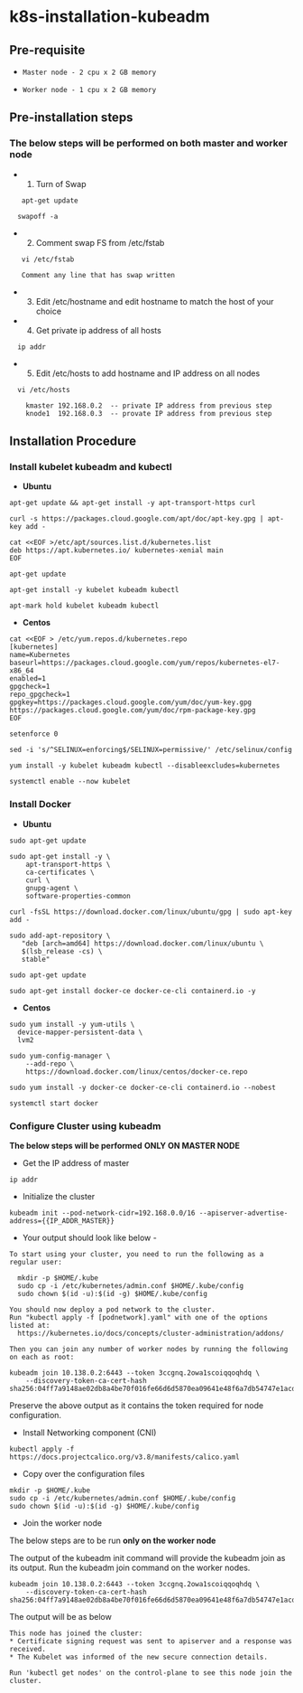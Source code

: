 # k8s-installation-kubeadm

##  Pre-requisite 

*     Master node - 2 cpu x 2 GB memory
*     Worker node - 1 cpu x 2 GB memory

## Pre-installation steps

###  The below steps will be performed on both master and worker node 

*  1.  Turn of Swap

`   apt-get update`

`   swapoff -a ` 

*  2.  Comment swap FS from /etc/fstab 

`   vi /etc/fstab`

`   Comment any line that has swap written` 

*  3.  Edit /etc/hostname and edit hostname to match the host of your choice 

*  4.  Get private ip address of all hosts 

`   ip addr ` 

*  5.  Edit /etc/hosts to add hostname and IP address on all nodes 

`   vi /etc/hosts ` 

~~~
    kmaster 192.168.0.2  -- private IP address from previous step
    knode1  192.168.0.3  -- provate IP address from previous step 
~~~


## Installation Procedure 

### Install kubelet kubeadm and kubectl 

* **Ubuntu**

```
apt-get update && apt-get install -y apt-transport-https curl

curl -s https://packages.cloud.google.com/apt/doc/apt-key.gpg | apt-key add -

cat <<EOF >/etc/apt/sources.list.d/kubernetes.list
deb https://apt.kubernetes.io/ kubernetes-xenial main
EOF

apt-get update

apt-get install -y kubelet kubeadm kubectl

apt-mark hold kubelet kubeadm kubectl

```

* **Centos**

```
cat <<EOF > /etc/yum.repos.d/kubernetes.repo
[kubernetes]
name=Kubernetes
baseurl=https://packages.cloud.google.com/yum/repos/kubernetes-el7-x86_64
enabled=1
gpgcheck=1
repo_gpgcheck=1
gpgkey=https://packages.cloud.google.com/yum/doc/yum-key.gpg https://packages.cloud.google.com/yum/doc/rpm-package-key.gpg
EOF

setenforce 0

sed -i 's/^SELINUX=enforcing$/SELINUX=permissive/' /etc/selinux/config

yum install -y kubelet kubeadm kubectl --disableexcludes=kubernetes

systemctl enable --now kubelet

```

### Install Docker 

* **Ubuntu**

```
sudo apt-get update

sudo apt-get install -y \
    apt-transport-https \
    ca-certificates \
    curl \
    gnupg-agent \
    software-properties-common

curl -fsSL https://download.docker.com/linux/ubuntu/gpg | sudo apt-key add -

sudo add-apt-repository \
   "deb [arch=amd64] https://download.docker.com/linux/ubuntu \
   $(lsb_release -cs) \
   stable"

sudo apt-get update

sudo apt-get install docker-ce docker-ce-cli containerd.io -y
```

* **Centos**

```
sudo yum install -y yum-utils \
  device-mapper-persistent-data \
  lvm2

sudo yum-config-manager \
    --add-repo \
    https://download.docker.com/linux/centos/docker-ce.repo

sudo yum install -y docker-ce docker-ce-cli containerd.io --nobest

systemctl start docker

```


### Configure Cluster using kubeadm

**The below steps will be performed** __**ONLY ON MASTER NODE**__

* Get the IP address of master

```
ip addr
```


* Initialize the cluster

```
kubeadm init --pod-network-cidr=192.168.0.0/16 --apiserver-advertise-address={{IP_ADDR_MASTER}}

```

* Your output should look like below - 

```
To start using your cluster, you need to run the following as a regular user:

  mkdir -p $HOME/.kube
  sudo cp -i /etc/kubernetes/admin.conf $HOME/.kube/config
  sudo chown $(id -u):$(id -g) $HOME/.kube/config

You should now deploy a pod network to the cluster.
Run "kubectl apply -f [podnetwork].yaml" with one of the options listed at:
  https://kubernetes.io/docs/concepts/cluster-administration/addons/

Then you can join any number of worker nodes by running the following on each as root:

kubeadm join 10.138.0.2:6443 --token 3ccgnq.2owa1scoiqqoqhdq \
    --discovery-token-ca-cert-hash sha256:04ff7a9148ae02db8a4be70f016fe66d6d5870ea09641e48f6a7db54747e1acd 

```

Preserve the above output as it contains the token required for node configuration. 

* Install Networking component (CNI)

```
kubectl apply -f https://docs.projectcalico.org/v3.8/manifests/calico.yaml

```

* Copy over the configuration files

```
mkdir -p $HOME/.kube
sudo cp -i /etc/kubernetes/admin.conf $HOME/.kube/config
sudo chown $(id -u):$(id -g) $HOME/.kube/config

```

* Join the worker node 


The below steps are to be run __**only on the worker node**__ 

The output of the kubeadm init command will provide the kubeadm join as its output. Run the kubeadm join command on the worker nodes. 



```
kubeadm join 10.138.0.2:6443 --token 3ccgnq.2owa1scoiqqoqhdq \
    --discovery-token-ca-cert-hash sha256:04ff7a9148ae02db8a4be70f016fe66d6d5870ea09641e48f6a7db54747e1acd 

```

The output will be as below 

```
This node has joined the cluster:
* Certificate signing request was sent to apiserver and a response was received.
* The Kubelet was informed of the new secure connection details.

Run 'kubectl get nodes' on the control-plane to see this node join the cluster.

```





